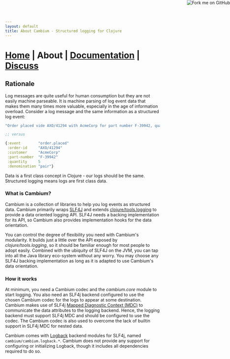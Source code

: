 ```yaml
---
layout: default
title: About Cambium - Structured logging for Clojure
---
```

# [Home](/) | About | [Documentation](/documentation.html) | [Discuss](/discuss.html)

## Rationale

Log messages are quite useful for human consumption but they are not easily machine parseable. It is machine parsing
of log event data that makes them many times more valuable, especially in the age of information overload. Consider a
log message and the same information as a structured log event:

```clojure
"Order placed vide AXO/41294 with AcmeCorp for part number F-39942, quantity 5 pairs"

;; versus

{:event        "order.placed"
 :order-id     "AXO/41294"
 :customer     "AcmeCorp"
 :part-number  "F-39942"
 :quantity     5
 :denomination "pair"}
```

Data is a first class concept in Clojure - our logs should be the same. Structured logging means logs are first class
data.


### What is Cambium?

Cambium is a collection of libraries to help you log events as structured data. Cambium primarily wraps
[SLF4J](https://www.slf4j.org/) and extends [clojure/tools.logging](https://github.com/clojure/tools.logging)
to provide a data oriented logging API. SLF4J needs a backing implementation for its API, so Cambium also provides
implementation hooks for the data orientation.

You can control the degree of flexibility you need with Cambium's modularity. It builds just a little over the API
exposed by _clojure/tools.logging_, so it should be familiar enough for most people to adopt easily. Combined with
the ubiquity of SLF4J on the JVM, you can tap into all the Java library eco-system without any worry. You may choose
any SLF4J backing implementation as long as it is adapted to use Cambium's data orientation.


### How it works

At minimum, you need a Cambium codec and the _cambium.core_ module to start logging. You also need an SLF4j backend
configured to use the chosen Cambium codec for the logs to appear at some destination. Cambium makes use of SLF4j
[Mapped Diagnostic Context (MDC)](https://www.slf4j.org/api/org/slf4j/MDC.html) to communicate the data attributes to
the logging backend. Hence, the logging backend must support SLF4j MDC and should be configured to use the codec.
The Cambium codec is also used to overcome the lack of builtin support in SLF4j MDC for nested data.

Cambium comes with [Logback](https://logback.qos.ch/) backend modules for SLF4j, named `cambium/cambium.logback.*`.
Cambium does not provide any support for configuring or initializing Logback, though it includes all dependencies
required to do so.


<a href='https://github.com/cambium-clojure'><img style='position: absolute; top: 0; right: 0; border: 0;' src='https://camo.githubusercontent.com/652c5b9acfaddf3a9c326fa6bde407b87f7be0f4/68747470733a2f2f73332e616d617a6f6e6177732e636f6d2f6769746875622f726962626f6e732f666f726b6d655f72696768745f6f72616e67655f6666373630302e706e67' alt='Fork me on GitHub' data-canonical-src='https://s3.amazonaws.com/github/ribbons/forkme_right_orange_ff7600.png'></a>
